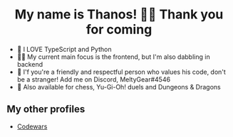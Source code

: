 <h1 align='center'>My name is Thanos! 👋😊 Thank you for coming</h1>

<ul>
  <li>💖 I LOVE TypeScript and Python 
  <li>👨‍💻 My current main focus is the frontend, but I'm also dabbling in backend 
  <li>💯 I'f you're a friendly and respectful person who values his code, don't be a stranger! Add me on Discord, MeltyGear#4546 
  <li>🎲 Also available for chess, Yu-Gi-Oh! duels and Dungeons & Dragons 
</ul>

<h2>My other profiles</h2>
<ul>
  <li><a href="https://www.codewars.com/users/thanosades">Codewars</a>
</ul>
